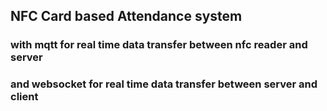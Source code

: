 ## NFC Card based Attendance system 
### with mqtt for real time data transfer between nfc reader and server
### and websocket for real time data transfer between server and client
